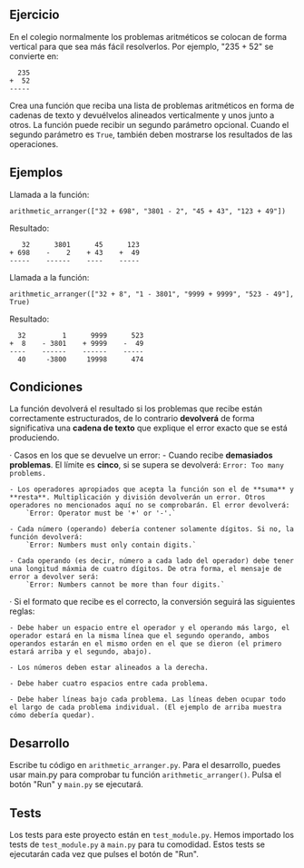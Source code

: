 ## Ejercicio

En el colegio normalmente los problemas aritméticos se colocan de forma vertical para que sea más fácil resolverlos. Por ejemplo, "235 + 52" se convierte en:

```
  235
+  52
-----
```

Crea una función que reciba una lista de problemas aritméticos en forma de cadenas de texto y devuélvelos alineados verticalmente y unos junto a otros. La función puede recibir un segundo parámetro opcional. Cuando el segundo parámetro es `True`, también deben mostrarse los resultados de las operaciones.

## Ejemplos

Llamada a la función:
```
arithmetic_arranger(["32 + 698", "3801 - 2", "45 + 43", "123 + 49"])
```

Resultado:
```
   32      3801      45      123
+ 698    -    2    + 43    +  49
-----    ------    ----    -----
```

Llamada a la función:
```
arithmetic_arranger(["32 + 8", "1 - 3801", "9999 + 9999", "523 - 49"], True)
```

Resultado:
```
  32         1      9999      523
+  8    - 3801    + 9999    -  49
----    ------    ------    -----
  40     -3800     19998      474
```

## Condiciones

La función devolverá el resultado si los problemas que recibe están correctamente estructurados, de lo contrario **devolverá** de forma significativa una **cadena de texto** que explique el error exacto que se está produciendo.

· Casos en los que se devuelve un error:
	- Cuando recibe **demasiados problemas**. El límite es **cinco**, si se supera se devolverá: 
		`Error: Too many problems.`
	
	- Los operadores apropiados que acepta la función son el de **suma** y **resta**. Multiplicación y división devolverán un error. Otros operadores no mencionados aquí no se comprobarán. El error devolverá:
		`Error: Operator must be '+' or '-'.`

	- Cada número (operando) debería contener solamente dígitos. Si no, la función devolverá:
		`Error: Numbers must only contain digits.`

	- Cada operando (es decir, número a cada lado del operador) debe tener una longitud máxmia de cuatro dígitos. De otra forma, el mensaje de error a devolver será:
		`Error: Numbers cannot be more than four digits.`

· Si el formato que recibe es el correcto, la conversión seguirá las siguientes reglas:

	- Debe haber un espacio entre el operador y el operando más largo, el operador estará en la misma línea que el segundo operando, ambos operandos estarán en el mismo orden en el que se dieron (el primero estará arriba y el segundo, abajo).

	- Los números deben estar alineados a la derecha.

	- Debe haber cuatro espacios entre cada problema.

	- Debe haber líneas bajo cada problema. Las líneas deben ocupar todo el largo de cada problema individual. (El ejemplo de arriba muestra cómo debería quedar).

## Desarrollo

Escribe tu código en `arithmetic_arranger.py`. Para el desarrollo, puedes usar main.py para comprobar tu función `arithmetic_arranger()`. Pulsa el botón "Run" y `main.py` se ejecutará.

## Tests

Los tests para este proyecto están en `test_module.py`. Hemos importado los tests de `test_module.py` a `main.py` para tu comodidad. Estos tests se ejecutarán cada vez que pulses el botón de "Run".